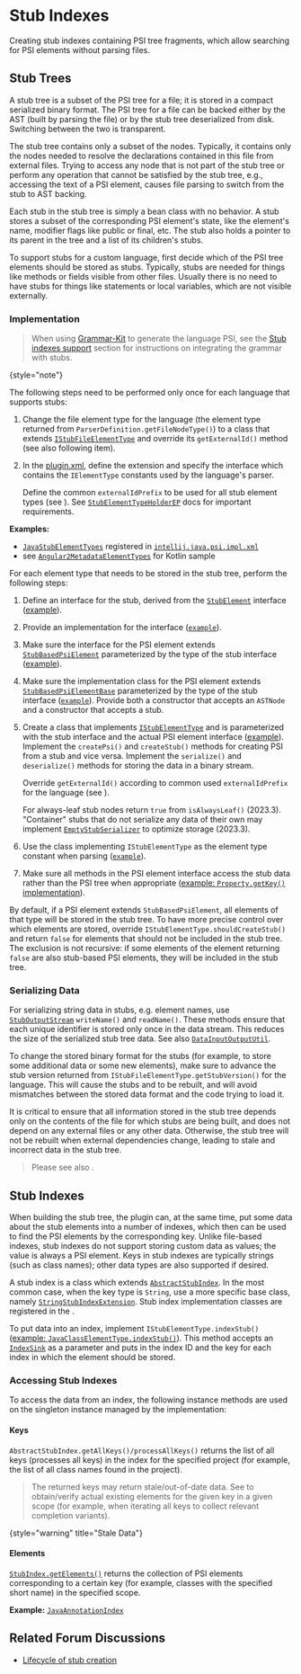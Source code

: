 <!-- Copyright 2000-2025 JetBrains s.r.o. and contributors. Use of this source code is governed by the Apache 2.0 license. -->

# Stub Indexes

<link-summary>Creating stub indexes containing PSI tree fragments, which allow searching for PSI elements without parsing files.</link-summary>

## Stub Trees

A stub tree is a subset of the PSI tree for a file; it is stored in a compact serialized binary format.
The PSI tree for a file can be backed either by the AST (built by parsing the file) or by the stub tree deserialized from disk.
Switching between the two is transparent.

The stub tree contains only a subset of the nodes.
Typically, it contains only the nodes needed to resolve the declarations contained in this file from external files.
Trying to access any node that is not part of the stub tree or perform any operation that cannot be satisfied by the stub tree, e.g., accessing the text of a PSI element, causes file parsing to switch from the stub to AST backing.

Each stub in the stub tree is simply a bean class with no behavior.
A stub stores a subset of the corresponding PSI element's state, like the element's name, modifier flags like public or final, etc.
The stub also holds a pointer to its parent in the tree and a list of its children's stubs.

To support stubs for a custom language, first decide which of the PSI tree elements should be stored as stubs.
Typically, stubs are needed for things like methods or fields visible from other files.
Usually there is no need to have stubs for things like statements or local variables, which are not visible externally.

### Implementation

> When using [Grammar-Kit](https://github.com/JetBrains/Grammar-Kit) to generate the language PSI, see the [Stub indexes support](https://github.com/JetBrains/Grammar-Kit/blob/master/HOWTO.md#35-stub-indices-support) section for instructions on integrating the grammar with stubs.
>
{style="note"}

<procedure id="stubs-setup" title="Stubs Setup">

The following steps need to be performed only once for each language that supports stubs:

1. Change the file element type for the language (the element type returned from `ParserDefinition.getFileNodeType()`) to a class that extends [`IStubFileElementType`](%gh-ic%/platform/core-impl/src/com/intellij/psi/tree/IStubFileElementType.java) and override its `getExternalId()` method (see also following item).
2. In the <path>[plugin.xml](plugin_configuration_file.md)</path>, define the <include from="snippets.topic" element-id="epLink"><var name="ep" value="com.intellij.stubElementTypeHolder"/></include> extension and specify the interface which contains the `IElementType` constants used by the language's parser.

   Define the common `externalIdPrefix` to be used for all stub element types (see [](#adding-stub-elements)).
   See [`StubElementTypeHolderEP`](%gh-ic%/platform/core-api/src/com/intellij/psi/stubs/StubElementTypeHolderEP.java) docs for important requirements.

**Examples:**
- [`JavaStubElementTypes`](%gh-ic%/java/java-psi-impl/src/com/intellij/psi/impl/java/stubs/JavaStubElementTypes.java) registered in [`intellij.java.psi.impl.xml`](%gh-ic%/java/java-psi-impl/resources/intellij.java.psi.impl.xml)
- see [`Angular2MetadataElementTypes`](%gh-ij-plugins%/Angular/src/org/angular2/entities/metadata/Angular2MetadataElementTypes.kt) for Kotlin sample

</procedure>

<procedure id="adding-stub-elements" title="Adding Stub Elements">

For each element type that needs to be stored in the stub tree, perform the following steps:

1. Define an interface for the stub, derived from the [`StubElement`](%gh-ic%/platform/core-api/src/com/intellij/psi/stubs/StubElement.java) interface ([example](%gh-ic-251-master%/plugins/properties/properties-psi-api/src/com/intellij/lang/properties/psi/PropertyStub.java)).
2. Provide an implementation for the interface ([`example`](%gh-ic%/plugins/properties/properties-common/src/com/intellij/lang/properties/psi/impl/PropertyStubImpl.java)).
3. Make sure the interface for the PSI element extends [`StubBasedPsiElement`](%gh-ic%/platform/core-api/src/com/intellij/psi/StubBasedPsiElement.java) parameterized by the type of the stub interface ([example](%gh-ic-251-master%/plugins/properties/properties-psi-api/src/com/intellij/lang/properties/psi/Property.java)).
4. Make sure the implementation class for the PSI element extends [`StubBasedPsiElementBase`](%gh-ic%/platform/core-impl/src/com/intellij/extapi/psi/StubBasedPsiElementBase.java) parameterized by the type of the stub interface ([`example`](%gh-ic-251-master%/plugins/properties/properties-psi-impl/src/com/intellij/lang/properties/psi/impl/PropertyImpl.java)).
   Provide both a constructor that accepts an `ASTNode` and a constructor that accepts a stub.
5. Create a class that implements [`IStubElementType`](%gh-ic%/platform/core-api/src/com/intellij/psi/stubs/IStubElementType.java) and is parameterized with the stub interface and the actual PSI element interface ([example](%gh-ic-251-master%/plugins/properties/properties-psi-impl/src/com/intellij/lang/properties/parsing/PropertyStubElementType.java)).
   Implement the `createPsi()` and `createStub()` methods for creating PSI from a stub and vice versa.
   Implement the `serialize()` and `deserialize()` methods for storing the data in a binary stream.

   Override `getExternalId()` according to common used `externalIdPrefix` for the language (see [](#stubs-setup)).

   For always-leaf stub nodes return `true` from `isAlwaysLeaf()` (2023.3).
   "Container" stubs that do not serialize any data of their own may implement [`EmptyStubSerializer`](%gh-ic%/platform/core-api/src/com/intellij/psi/stubs/EmptyStubSerializer.java) to optimize storage (2023.3).
6. Use the class implementing `IStubElementType` as the element type constant when parsing ([`example`](%gh-ic-251-master%/plugins/properties/properties-psi-impl/src/com/intellij/lang/properties/parsing/PropertiesElementTypes.java)).
7. Make sure all methods in the PSI element interface access the stub data rather than the PSI tree when appropriate ([example: `Property.getKey()` implementation](%gh-ic-251-master%/plugins/properties/properties-psi-impl/src/com/intellij/lang/properties/psi/impl/PropertyImpl.java)).

</procedure>

By default, if a PSI element extends `StubBasedPsiElement`, all elements of that type will be stored in the stub tree.
To have more precise control over which elements are stored, override `IStubElementType.shouldCreateStub()` and return `false` for elements that should not be included in the stub tree.
The exclusion is not recursive: if some elements of the element returning `false` are also stub-based PSI elements, they will be included in the stub tree.


### Serializing Data

For serializing string data in stubs, e.g. element names, use [`StubOutputStream`](%gh-ic%/platform/core-api/src/com/intellij/psi/stubs/StubOutputStream.java) `writeName()` and `readName()`.
These methods ensure that each unique identifier is stored only once in the data stream.
This reduces the size of the serialized stub tree data.
See also [`DataInputOutputUtil`](%gh-ic%/platform/util/src/com/intellij/util/io/DataInputOutputUtil.java).

To change the stored binary format for the stubs (for example, to store some additional data or some new elements), make sure to advance the stub version returned from `IStubFileElementType.getStubVersion()` for the language.
This will cause the stubs and [](#stub-indexes) to be rebuilt, and will avoid mismatches between the stored data format and the code trying to load it.

It is critical to ensure that all information stored in the stub tree depends only on the contents of the file for which stubs are being built, and does not depend on any external files or any other data.
Otherwise, the stub tree will not be rebuilt when external dependencies change, leading to stale and incorrect data in the stub tree.

> Please see also [](indexing_and_psi_stubs.md#improving-indexing-performance).
>

## Stub Indexes

When building the stub tree, the plugin can, at the same time, put some data about the stub elements into a number of indexes, which then can be used to find the PSI elements by the corresponding key.
Unlike file-based indexes, stub indexes do not support storing custom data as values; the value is always a PSI element.
Keys in stub indexes are typically strings (such as class names); other data types are also supported if desired.

A stub index is a class which extends [`AbstractStubIndex`](%gh-ic%/platform/indexing-api/src/com/intellij/psi/stubs/AbstractStubIndex.java).
In the most common case, when the key type is `String`, use a more specific base class, namely [`StringStubIndexExtension`](%gh-ic%/platform/indexing-api/src/com/intellij/psi/stubs/StringStubIndexExtension.java).
Stub index implementation classes are registered in the <include from="snippets.topic" element-id="ep"><var name="ep" value="com.intellij.stubIndex"/></include>.

To put data into an index, implement `IStubElementType.indexStub()` ([example: `JavaClassElementType.indexStub()`](%gh-ic%/java/java-psi-impl/src/com/intellij/psi/impl/java/stubs/JavaClassElementType.java)).
This method accepts an [`IndexSink`](%gh-ic%/platform/core-api/src/com/intellij/psi/stubs/IndexSink.java) as a parameter and puts in the index ID and the key for each index in which the element should be stored.

### Accessing Stub Indexes

To access the data from an index, the following instance methods are used on the singleton instance managed by the implementation:

#### Keys

`AbstractStubIndex.getAllKeys()/processAllKeys()` returns the list of all keys (processes all keys) in the index for the specified project (for example, the list of all class names found in the project).

> The returned keys may return stale/out-of-date data.
> See [](#elements) to obtain/verify actual existing elements for the given key in a given scope
> (for example, when iterating all keys to collect relevant completion variants).
>
{style="warning" title="Stale Data"}

#### Elements

[`StubIndex.getElements()`](%gh-ic%/platform/indexing-api/src/com/intellij/psi/stubs/StubIndex.java) returns the collection of PSI elements corresponding to a certain key (for example, classes with the specified short name) in the specified scope.

**Example:** [`JavaAnnotationIndex`](%gh-ic%/java/java-indexing-impl/src/com/intellij/psi/impl/java/stubs/index/JavaAnnotationIndex.java)

## Related Forum Discussions

* [Lifecycle of stub creation](https://intellij-support.jetbrains.com/hc/en-us/community/posts/206121959-Lifecycle-of-stub-creation/comments/206143885)
